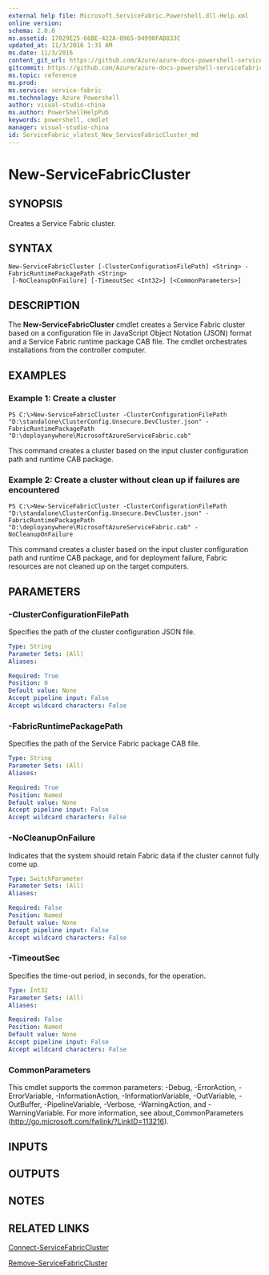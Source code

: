 ```yaml
---
external help file: Microsoft.ServiceFabric.Powershell.dll-Help.xml
online version:
schema: 2.0.0
ms.assetid: 17029E25-66BE-422A-8965-04990FAB833C
updated_at: 11/3/2016 1:31 AM
ms.date: 11/3/2016
content_git_url: https://github.com/Azure/azure-docs-powershell-servicefabric/blob/live/Service-Fabric-cmdlets/ServiceFabric/vlatest/New-ServiceFabricCluster.md
gitcommit: https://github.com/Azure/azure-docs-powershell-servicefabric/blob/01e9ebd12a5214c9c4f85a2b71b372181a0bf8a9/Service-Fabric-cmdlets/ServiceFabric/vlatest/New-ServiceFabricCluster.md
ms.topic: reference
ms.prod: 
ms.service: service-fabric
ms.technology: Azure Powershell
author: visual-studio-china
ms.author: PowerShellHelpPub
keywords: powershell, cmdlet
manager: visual-studio-china
id: ServiceFabric_vlatest_New_ServiceFabricCluster_md
---
```


# New-ServiceFabricCluster

## SYNOPSIS
Creates a Service Fabric cluster.

## SYNTAX

```
New-ServiceFabricCluster [-ClusterConfigurationFilePath] <String> -FabricRuntimePackagePath <String>
 [-NoCleanupOnFailure] [-TimeoutSec <Int32>] [<CommonParameters>]
```

## DESCRIPTION
The **New-ServiceFabricCluster** cmdlet creates a Service Fabric cluster based on a configuration file in JavaScript Object Notation (JSON) format and a Service Fabric runtime package CAB file.
The cmdlet orchestrates installations from the controller computer.

## EXAMPLES

### Example 1: Create a cluster
```
PS C:\>New-ServiceFabricCluster -ClusterConfigurationFilePath "D:\standalone\ClusterConfig.Unsecure.DevCluster.json" -FabricRuntimePackagePath "D:\deployanywhere\MicrosoftAzureServiceFabric.cab"
```

This command creates a cluster based on the input cluster configuration path and runtime CAB package.

### Example 2: Create a cluster without clean up if failures are encountered
```
PS C:\>New-ServiceFabricCluster -ClusterConfigurationFilePath "D:\standalone\ClusterConfig.Unsecure.DevCluster.json" -FabricRuntimePackagePath "D:\deployanywhere\MicrosoftAzureServiceFabric.cab" -NoCleanupOnFailure
```

This command creates a cluster based on the input cluster configuration path and runtime CAB package, and for deployment failure, Fabric resources are not cleaned up on the target computers.

## PARAMETERS

### -ClusterConfigurationFilePath
Specifies the path of the cluster configuration JSON file.

```yaml
Type: String
Parameter Sets: (All)
Aliases:

Required: True
Position: 0
Default value: None
Accept pipeline input: False
Accept wildcard characters: False
```

### -FabricRuntimePackagePath
Specifies the path of the Service Fabric package CAB file.

```yaml
Type: String
Parameter Sets: (All)
Aliases:

Required: True
Position: Named
Default value: None
Accept pipeline input: False
Accept wildcard characters: False
```

### -NoCleanupOnFailure
Indicates that the system should retain Fabric data if the cluster cannot fully come up.

```yaml
Type: SwitchParameter
Parameter Sets: (All)
Aliases:

Required: False
Position: Named
Default value: None
Accept pipeline input: False
Accept wildcard characters: False
```

### -TimeoutSec
Specifies the time-out period, in seconds, for the operation.

```yaml
Type: Int32
Parameter Sets: (All)
Aliases:

Required: False
Position: Named
Default value: None
Accept pipeline input: False
Accept wildcard characters: False
```

### CommonParameters
This cmdlet supports the common parameters: -Debug, -ErrorAction, -ErrorVariable, -InformationAction, -InformationVariable, -OutVariable, -OutBuffer, -PipelineVariable, -Verbose, -WarningAction, and -WarningVariable. For more information, see about_CommonParameters (http://go.microsoft.com/fwlink/?LinkID=113216).

## INPUTS

## OUTPUTS

## NOTES

## RELATED LINKS

[Connect-ServiceFabricCluster](xref:ServiceFabric/vlatest/Connect-ServiceFabricCluster.md)

[Remove-ServiceFabricCluster](xref:ServiceFabric/vlatest/Remove-ServiceFabricCluster.md)
